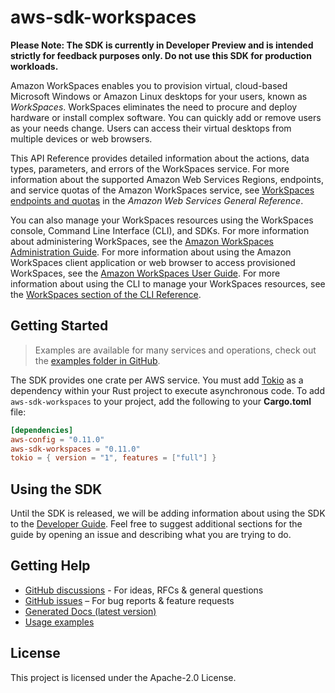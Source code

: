 # aws-sdk-workspaces

**Please Note: The SDK is currently in Developer Preview and is intended strictly for
feedback purposes only. Do not use this SDK for production workloads.**

Amazon WorkSpaces enables you to provision virtual, cloud-based Microsoft Windows or Amazon Linux desktops for your users, known as _WorkSpaces_. WorkSpaces eliminates the need to procure and deploy hardware or install complex software. You can quickly add or remove users as your needs change. Users can access their virtual desktops from multiple devices or web browsers.

This API Reference provides detailed information about the actions, data types, parameters, and errors of the WorkSpaces service. For more information about the supported Amazon Web Services Regions, endpoints, and service quotas of the Amazon WorkSpaces service, see [WorkSpaces endpoints and quotas](https://docs.aws.amazon.com/general/latest/gr/wsp.html) in the _Amazon Web Services General Reference_.

You can also manage your WorkSpaces resources using the WorkSpaces console, Command Line Interface (CLI), and SDKs. For more information about administering WorkSpaces, see the [Amazon WorkSpaces Administration Guide](https://docs.aws.amazon.com/workspaces/latest/adminguide/). For more information about using the Amazon WorkSpaces client application or web browser to access provisioned WorkSpaces, see the [Amazon WorkSpaces User Guide](https://docs.aws.amazon.com/workspaces/latest/userguide/). For more information about using the CLI to manage your WorkSpaces resources, see the [WorkSpaces section of the CLI Reference](https://docs.aws.amazon.com/cli/latest/reference/workspaces/index.html).

## Getting Started

> Examples are available for many services and operations, check out the
> [examples folder in GitHub](https://github.com/awslabs/aws-sdk-rust/tree/main/examples).

The SDK provides one crate per AWS service. You must add [Tokio](https://crates.io/crates/tokio)
as a dependency within your Rust project to execute asynchronous code. To add `aws-sdk-workspaces` to
your project, add the following to your **Cargo.toml** file:

```toml
[dependencies]
aws-config = "0.11.0"
aws-sdk-workspaces = "0.11.0"
tokio = { version = "1", features = ["full"] }
```

## Using the SDK

Until the SDK is released, we will be adding information about using the SDK to the
[Developer Guide](https://docs.aws.amazon.com/sdk-for-rust/latest/dg/welcome.html). Feel free to suggest
additional sections for the guide by opening an issue and describing what you are trying to do.

## Getting Help

* [GitHub discussions](https://github.com/awslabs/aws-sdk-rust/discussions) - For ideas, RFCs & general questions
* [GitHub issues](https://github.com/awslabs/aws-sdk-rust/issues/new/choose) – For bug reports & feature requests
* [Generated Docs (latest version)](https://awslabs.github.io/aws-sdk-rust/)
* [Usage examples](https://github.com/awslabs/aws-sdk-rust/tree/main/examples)

## License

This project is licensed under the Apache-2.0 License.

